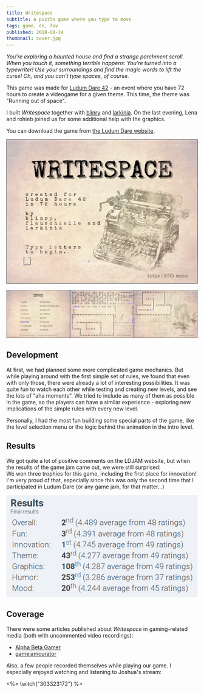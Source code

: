 ```yaml
---
title: Writespace
subtitle: A puzzle game where you type to move
tags: game, en, fav
published: 2018-08-14
thumbnail: cover.jpg
---
```


*You’re exploring a haunted house and find a strange parchment scroll. When you touch it, something terrible happens: You’re turned into a typewriter! Use your surroundings and find the magic words to lift the curse! Oh, and you can’t type spaces, of course.*

This game was made for [Ludum Dare 42](https://ldjam.com/) - an event where you have 72 hours to create a videogame for a given theme. This time, the theme was "Running out of space".

I built *Writespace* together with [blinry](https://morr.cc/) and [larkinia](https://ldjam.com/users/larkinia). On the last evening, Lena and rohieb joined us for some additional help with the graphics.

You can download the game from [the Ludum Dare website](https://ldjam.com/events/ludum-dare/42/writespace).

[![Title screen](title.png)](https://ldjam.com/events/ludum-dare/42/writespace)

![In-game screens](ingame.png)

## Development

At first, we had planned some more complicated game mechanics. But while playing around with the first simple set of rules, we found that even with only those, there were already a lot of interesting possibilities. It was quite fun to watch each other while testing and creating new levels, and see the lots of "aha moments". We tried to include as many of them as possible in the game, so the players can have a similar experience - exploring new implications of the simple rules with every new level.

Personally, I had the most fun building some special parts of the game, like the level selection menu or the logic behind the animation in the intro level.

## Results

We got quite a lot of positive comments on the LDJAM website, but when the results of the game jam came out, we were still surprised:  
We won three trophies for this game, including the first place for innovation!  
I'm very proud of that, especially since this was only the second time that I participated in Ludum Dare (or any game jam, for that matter...)

![Results](results.png)

## Coverage

There were some articles published about *Writespace* in gaming-related media (both with uncommented video recordings):

- [Alpha Beta Gamer](https://www.alphabetagamer.com/writespace-game-jam-build/)
- [gamejamcurator](https://gamejamcurator.tumblr.com/post/177162841106/ludum-dare-42-writespace)

Also, a few people recorded themselves while playing our game. I especially enjoyed watching and listening to Joshua's stream:

<%= twitch("303323172") %>

